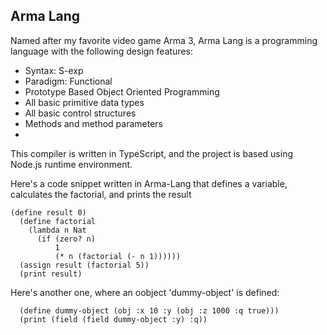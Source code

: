 ## Arma Lang

Named after my favorite video game Arma 3, Arma Lang is a programming language with the following design features:
+ Syntax: S-exp
+ Paradigm: Functional
+ Prototype Based Object Oriented Programming
+ All basic primitive data types
+ All basic control structures
+ Methods and method parameters
+ 

This compiler is written in TypeScript, and the project is based using Node.js runtime environment.

Here's a code snippet written in Arma-Lang that defines a variable, calculates the factorial, and prints the result
```
(define result 0)
  (define factorial
    (lambda n Nat
      (if (zero? n)
          1
          (* n (factorial (- n 1))))))
  (assign result (factorial 5))
  (print result)
```
Here's another one, where an oobject 'dummy-object' is defined:
```
  (define dummy-object (obj :x 10 :y (obj :z 1000 :q true)))
  (print (field (field dummy-object :y) :q))
```
